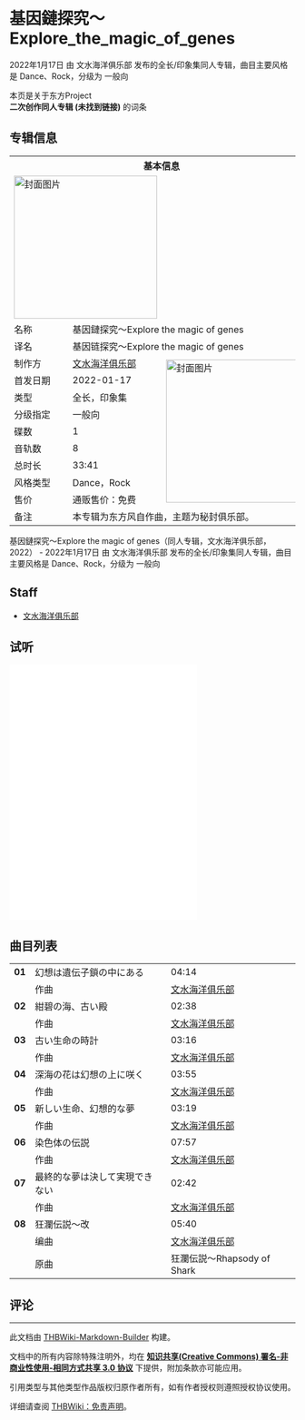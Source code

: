 # 基因鏈探究～Explore_the_magic_of_genes

<!-- source html: G:\repos\THBWiki-Markdown-Builder\THBWikiMarkdown\Temp\main\0\03\ns0%3A%E5%9F%BA%E5%9B%A0%E9%8F%88%E6%8E%A2%E7%A9%B6%EF%BD%9EExplore_the_magic_of_genes.html -->

2022年1月17日 由 文水海洋俱乐部  发布的全长/印象集同人专辑，曲目主要风格是 Dance、Rock，分级为 一般向

本页是关于东方Project  
 **二次创作同人专辑 (未找到链接)** 的词条

## 专辑信息

<table><tbody><tr><th colspan="3">基本信息</th></tr><tr><td class="cover-artwork-mobile" colspan="2"><a href="./文件-基因鏈探究～Explore_the_magic_of_genes封面.jpg.md" class="image" title="封面图片"><img alt="封面图片" src="https://upload.thwiki.cc/thumb/6/64/%E5%9F%BA%E5%9B%A0%E9%8F%88%E6%8E%A2%E7%A9%B6%EF%BD%9EExplore_the_magic_of_genes%E5%B0%81%E9%9D%A2.jpg/252px-%E5%9F%BA%E5%9B%A0%E9%8F%88%E6%8E%A2%E7%A9%B6%EF%BD%9EExplore_the_magic_of_genes%E5%B0%81%E9%9D%A2.jpg" decoding="async" loading="lazy" width="252" height="252" srcset="https://upload.thwiki.cc/thumb/6/64/%E5%9F%BA%E5%9B%A0%E9%8F%88%E6%8E%A2%E7%A9%B6%EF%BD%9EExplore_the_magic_of_genes%E5%B0%81%E9%9D%A2.jpg/378px-%E5%9F%BA%E5%9B%A0%E9%8F%88%E6%8E%A2%E7%A9%B6%EF%BD%9EExplore_the_magic_of_genes%E5%B0%81%E9%9D%A2.jpg 1.5x, https://upload.thwiki.cc/thumb/6/64/%E5%9F%BA%E5%9B%A0%E9%8F%88%E6%8E%A2%E7%A9%B6%EF%BD%9EExplore_the_magic_of_genes%E5%B0%81%E9%9D%A2.jpg/504px-%E5%9F%BA%E5%9B%A0%E9%8F%88%E6%8E%A2%E7%A9%B6%EF%BD%9EExplore_the_magic_of_genes%E5%B0%81%E9%9D%A2.jpg 2x" data-file-width="800" data-file-height="800"></a></td>
</tr><tr><td class="label">名称</td><td colspan="2"> 基因鏈探究～Explore the magic of genes </td></tr><tr><td class="label">译名</td><td colspan="2"> 基因链探究～Explore the magic of genes </td></tr><tr><td class="label">制作方</td><td><a href="./文水海洋俱乐部.md" title="文水海洋俱乐部">文水海洋俱乐部</a></td><td class="cover-artwork" rowspan="9" style="min-width:252px;"><a href="./文件-基因鏈探究～Explore_the_magic_of_genes封面.jpg.md" class="image" title="封面图片"><img alt="封面图片" src="https://upload.thwiki.cc/thumb/6/64/%E5%9F%BA%E5%9B%A0%E9%8F%88%E6%8E%A2%E7%A9%B6%EF%BD%9EExplore_the_magic_of_genes%E5%B0%81%E9%9D%A2.jpg/252px-%E5%9F%BA%E5%9B%A0%E9%8F%88%E6%8E%A2%E7%A9%B6%EF%BD%9EExplore_the_magic_of_genes%E5%B0%81%E9%9D%A2.jpg" decoding="async" loading="lazy" width="252" height="252" srcset="https://upload.thwiki.cc/thumb/6/64/%E5%9F%BA%E5%9B%A0%E9%8F%88%E6%8E%A2%E7%A9%B6%EF%BD%9EExplore_the_magic_of_genes%E5%B0%81%E9%9D%A2.jpg/378px-%E5%9F%BA%E5%9B%A0%E9%8F%88%E6%8E%A2%E7%A9%B6%EF%BD%9EExplore_the_magic_of_genes%E5%B0%81%E9%9D%A2.jpg 1.5x, https://upload.thwiki.cc/thumb/6/64/%E5%9F%BA%E5%9B%A0%E9%8F%88%E6%8E%A2%E7%A9%B6%EF%BD%9EExplore_the_magic_of_genes%E5%B0%81%E9%9D%A2.jpg/504px-%E5%9F%BA%E5%9B%A0%E9%8F%88%E6%8E%A2%E7%A9%B6%EF%BD%9EExplore_the_magic_of_genes%E5%B0%81%E9%9D%A2.jpg 2x" data-file-width="800" data-file-height="800"></a></td>
</tr><tr><td class="label">首发日期</td><td>2022-01-17</td></tr><tr><td class="label">类型</td><td>全长，印象集</td></tr><tr><td class="label">分级指定</td><td>一般向</td></tr><tr><td class="label">碟数</td><td>1</td></tr><tr><td class="label">音轨数</td><td>8</td></tr><tr><td class="label">总时长</td><td>33:41</td></tr><tr><td class="label">风格类型</td><td>Dance，Rock</td></tr><tr><td class="label">售价</td><td>通贩售价：免费</td></tr><tr><td class="label">备注</td><td colspan="2">本专辑为东方风自作曲，主题为秘封俱乐部。</td></tr></tbody></table>

基因鏈探究～Explore the magic of genes（同人专辑，文水海洋俱乐部，2022） - 2022年1月17日 由 文水海洋俱乐部  发布的全长/印象集同人专辑，曲目主要风格是 Dance、Rock，分级为 一般向

## Staff
- [文水海洋俱乐部](./文水海洋俱乐部.md)


## 试听
  
<iframe width="330" height="450" scrolling="no" frameborder="no" marginwidth="0" marginheight="0" sandbox="allow-scripts allow-same-origin" src="//music.163.com/outchain/player?type=1&amp;id=138964373&amp;height=430"></iframe>

  


## 曲目列表

<table><tbody><tr><td id="1" class="infoYL"><b>01</b></td><td id="幻想は遺伝子鎖の中にある" colspan="2" class="title">幻想は遺伝子鎖の中にある<span class="thcsearchlinks"><a rel="nofollow" class="external text" href="https://cd.thwiki.cc?arrange=文水海洋俱乐部&amp;fromwiki=基因鏈探究～Explore_the_magic_of_genes"><span title="搜索相似同人曲"></span></a></span></td><td class="time">04:14</td></tr><tr><td class="left"></td><td class="label">作曲</td><td class="text" colspan="2"><a href="./文水海洋俱乐部.md" title="文水海洋俱乐部">文水海洋俱乐部</a><span class="thcsearchlinks"><a rel="nofollow" class="external text" href="https://cd.thwiki.cc?arrange=，文水海洋俱乐部&amp;fromwiki=基因鏈探究～Explore_the_magic_of_genes"><span></span></a></span></td></tr>
<tr><td id="2" class="infoYL"><b>02</b></td><td id="紺碧の海、古い殿" colspan="2" class="title">紺碧の海、古い殿<span class="thcsearchlinks"><a rel="nofollow" class="external text" href="https://cd.thwiki.cc?arrange=文水海洋俱乐部&amp;fromwiki=基因鏈探究～Explore_the_magic_of_genes"><span title="搜索相似同人曲"></span></a></span></td><td class="time">02:38</td></tr><tr><td class="left"></td><td class="label">作曲</td><td class="text" colspan="2"><a href="./文水海洋俱乐部.md" title="文水海洋俱乐部">文水海洋俱乐部</a><span class="thcsearchlinks"><a rel="nofollow" class="external text" href="https://cd.thwiki.cc?arrange=，文水海洋俱乐部&amp;fromwiki=基因鏈探究～Explore_the_magic_of_genes"><span></span></a></span></td></tr>
<tr><td id="3" class="infoYL"><b>03</b></td><td id="古い生命の時計" colspan="2" class="title">古い生命の時計<span class="thcsearchlinks"><a rel="nofollow" class="external text" href="https://cd.thwiki.cc?arrange=文水海洋俱乐部&amp;fromwiki=基因鏈探究～Explore_the_magic_of_genes"><span title="搜索相似同人曲"></span></a></span></td><td class="time">03:16</td></tr><tr><td class="left"></td><td class="label">作曲</td><td class="text" colspan="2"><a href="./文水海洋俱乐部.md" title="文水海洋俱乐部">文水海洋俱乐部</a><span class="thcsearchlinks"><a rel="nofollow" class="external text" href="https://cd.thwiki.cc?arrange=，文水海洋俱乐部&amp;fromwiki=基因鏈探究～Explore_the_magic_of_genes"><span></span></a></span></td></tr>
<tr><td id="4" class="infoYL"><b>04</b></td><td id="深海の花は幻想の上に咲く" colspan="2" class="title">深海の花は幻想の上に咲く<span class="thcsearchlinks"><a rel="nofollow" class="external text" href="https://cd.thwiki.cc?arrange=文水海洋俱乐部&amp;fromwiki=基因鏈探究～Explore_the_magic_of_genes"><span title="搜索相似同人曲"></span></a></span></td><td class="time">03:55</td></tr><tr><td class="left"></td><td class="label">作曲</td><td class="text" colspan="2"><a href="./文水海洋俱乐部.md" title="文水海洋俱乐部">文水海洋俱乐部</a><span class="thcsearchlinks"><a rel="nofollow" class="external text" href="https://cd.thwiki.cc?arrange=，文水海洋俱乐部&amp;fromwiki=基因鏈探究～Explore_the_magic_of_genes"><span></span></a></span></td></tr>
<tr><td id="5" class="infoYL"><b>05</b></td><td id="新しい生命、幻想的な夢" colspan="2" class="title">新しい生命、幻想的な夢<span class="thcsearchlinks"><a rel="nofollow" class="external text" href="https://cd.thwiki.cc?arrange=文水海洋俱乐部&amp;fromwiki=基因鏈探究～Explore_the_magic_of_genes"><span title="搜索相似同人曲"></span></a></span></td><td class="time">03:19</td></tr><tr><td class="left"></td><td class="label">作曲</td><td class="text" colspan="2"><a href="./文水海洋俱乐部.md" title="文水海洋俱乐部">文水海洋俱乐部</a><span class="thcsearchlinks"><a rel="nofollow" class="external text" href="https://cd.thwiki.cc?arrange=，文水海洋俱乐部&amp;fromwiki=基因鏈探究～Explore_the_magic_of_genes"><span></span></a></span></td></tr>
<tr><td id="6" class="infoYL"><b>06</b></td><td id="染色体の伝説" colspan="2" class="title">染色体の伝説<span class="thcsearchlinks"><a rel="nofollow" class="external text" href="https://cd.thwiki.cc?arrange=文水海洋俱乐部&amp;fromwiki=基因鏈探究～Explore_the_magic_of_genes"><span title="搜索相似同人曲"></span></a></span></td><td class="time">07:57</td></tr><tr><td class="left"></td><td class="label">作曲</td><td class="text" colspan="2"><a href="./文水海洋俱乐部.md" title="文水海洋俱乐部">文水海洋俱乐部</a><span class="thcsearchlinks"><a rel="nofollow" class="external text" href="https://cd.thwiki.cc?arrange=，文水海洋俱乐部&amp;fromwiki=基因鏈探究～Explore_the_magic_of_genes"><span></span></a></span></td></tr>
<tr><td id="7" class="infoYL"><b>07</b></td><td id="最終的な夢は決して実現できない" colspan="2" class="title">最終的な夢は決して実現できない<span class="thcsearchlinks"><a rel="nofollow" class="external text" href="https://cd.thwiki.cc?arrange=文水海洋俱乐部&amp;fromwiki=基因鏈探究～Explore_the_magic_of_genes"><span title="搜索相似同人曲"></span></a></span></td><td class="time">02:42</td></tr><tr><td class="left"></td><td class="label">作曲</td><td class="text" colspan="2"><a href="./文水海洋俱乐部.md" title="文水海洋俱乐部">文水海洋俱乐部</a><span class="thcsearchlinks"><a rel="nofollow" class="external text" href="https://cd.thwiki.cc?arrange=，文水海洋俱乐部&amp;fromwiki=基因鏈探究～Explore_the_magic_of_genes"><span></span></a></span></td></tr>
<tr><td id="8" class="infoYL"><b>08</b></td><td id="狂瀾伝説～改" colspan="2" class="title">狂瀾伝説～改<span class="thcsearchlinks"><a rel="nofollow" class="external text" href="https://cd.thwiki.cc?arrange=文水海洋俱乐部&amp;ogmusic=狂瀾伝説～Rhapsody of Shark&amp;fromwiki=基因鏈探究～Explore_the_magic_of_genes"><span title="搜索相似同人曲"></span></a></span></td><td class="time">05:40</td></tr><tr><td class="left"></td><td class="label">编曲</td><td class="text" colspan="2"><a href="./文水海洋俱乐部.md" title="文水海洋俱乐部">文水海洋俱乐部</a><span class="thcsearchlinks"><a rel="nofollow" class="external text" href="https://cd.thwiki.cc?arrange=，文水海洋俱乐部&amp;fromwiki=基因鏈探究～Explore_the_magic_of_genes"><span></span></a></span></td></tr><tr><td class="left"></td><td class="label">原曲</td><td class="text" colspan="2"><span class="thcsearchlinks"><a rel="nofollow" class="external text" href="https://cd.thwiki.cc?ogmusic=狂瀾伝説～Rhapsody of Shark&amp;fromwiki=基因鏈探究～Explore_the_magic_of_genes"><span></span></a></span><div class="ogmusic">狂瀾伝説～Rhapsody of Shark</div></td></tr></tbody></table>



## 评论




---

此文档由 [THBWiki-Markdown-Builder](https://github.com/Delsin-Yu/THBWiki-Markdown-Builder) 构建。

文档中的所有内容除特殊注明外，均在 [**知识共享(Creative Commons) 署名-非商业性使用-相同方式共享 3.0 协议**](https://creativecommons.org/licenses/by-sa/3.0/deed.zh-hans) 下提供，附加条款亦可能应用。

引用类型与其他类型作品版权归原作者所有，如有作者授权则遵照授权协议使用。

详细请查阅 [THBWiki：免责声明](https://thbwiki.cc/THBWiki:%E5%85%8D%E8%B4%A3%E5%A3%B0%E6%98%8E)。

